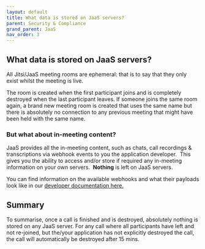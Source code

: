 ```yaml
---
layout: default
title: What data is stored on JaaS servers?
parent: Security & Compliance
grand_parent: JaaS
nav_order: 3
---
```


## What data is stored on JaaS servers?

All Jitsi/JaaS meeting rooms are ephemeral: that is to say that they only exist whilst the meeting is live.  

The room is created when the first participant joins and is completely destroyed when the last participant leaves. If someone joins the same room again, a brand new meeting room is created that uses the same name but there is absolutely no connection to any previous meeting that might have been held with the same name.

### But what about in-meeting content?

JaaS provides all the in-meeting content, such as chats, call recordings & transcriptions via webhook events to you the application developer.  This gives you the ability to access and/or store if required any in-meeting information on your own servers.  **Nothing** is left on JaaS servers.

You can find information on the available webhooks and what their payloads look like in our [developer documentation here.](https://developer.8x8.com/jaas/docs/webhooks-payload)

## Summary
To summarise, once a call is finished and is destroyed, absolutely nothing is stored on any JaaS server.
For any call where all participants have left and not re-joined, but the/your application has not explicitly destroyed the call, the call will automatically be destroyed after 15 mins.
